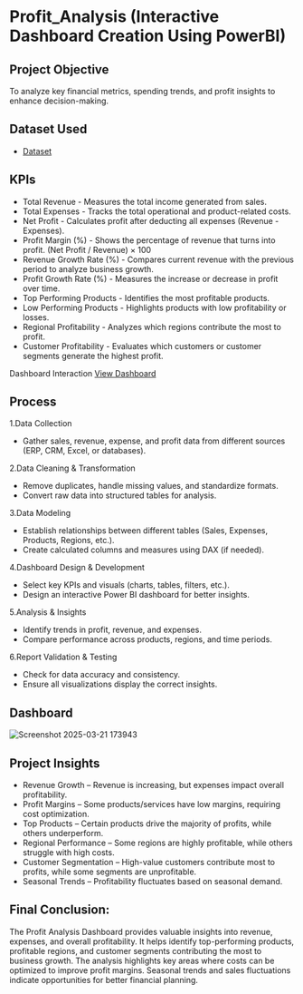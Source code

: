 # Profit_Analysis (Interactive Dashboard Creation Using PowerBI)
## Project Objective
To analyze key financial metrics, spending trends, and profit insights to enhance decision-making. 

## Dataset Used
- <a href="https://github.com/pranjalzaware/PowerBI_Dashboard/blob/main/data%20set_Profit%20Analysis.csv">Dataset</a>

## KPIs
- Total Revenue - Measures the total income generated from sales.
- Total Expenses - Tracks the total operational and product-related costs.
- Net Profit - Calculates profit after deducting all expenses (Revenue - Expenses).
- Profit Margin (%) - Shows the percentage of revenue that turns into profit. (Net Profit / Revenue) × 100
- Revenue Growth Rate (%) - Compares current revenue with the previous period to analyze business growth.
- Profit Growth Rate (%) - Measures the increase or decrease in profit over time.
- Top Performing Products - Identifies the most profitable products.
- Low Performing Products - Highlights products with low profitability or losses.
- Regional Profitability - Analyzes which regions contribute the most to profit.
- Customer Profitability - Evaluates which customers or customer segments generate the highest profit.

Dashboard Interaction <a href="https://github.com/pranjalzaware/PowerBI_Dashboard/blob/main/Profit%20Analysis%20Project_Dashboard.pbix">View Dashboard</a>

## Process
1.Data Collection
- Gather sales, revenue, expense, and profit data from different sources (ERP, CRM, Excel, or databases).

2.Data Cleaning & Transformation
- Remove duplicates, handle missing values, and standardize formats.
- Convert raw data into structured tables for analysis.

3.Data Modeling
- Establish relationships between different tables (Sales, Expenses, Products, Regions, etc.).
- Create calculated columns and measures using DAX (if needed).

4.Dashboard Design & Development
- Select key KPIs and visuals (charts, tables, filters, etc.).
- Design an interactive Power BI dashboard for better insights.

5.Analysis & Insights
- Identify trends in profit, revenue, and expenses.
- Compare performance across products, regions, and time periods.

6.Report Validation & Testing
- Check for data accuracy and consistency.
- Ensure all visualizations display the correct insights.

## Dashboard
![Screenshot 2025-03-21 173943](https://github.com/user-attachments/assets/af76bc63-07a6-422a-95ce-afb642abe412)

## Project Insights
- Revenue Growth – Revenue is increasing, but expenses impact overall profitability.
- Profit Margins – Some products/services have low margins, requiring cost optimization.
- Top Products – Certain products drive the majority of profits, while others underperform.
- Regional Performance – Some regions are highly profitable, while others struggle with high costs.
- Customer Segmentation – High-value customers contribute most to profits, while some segments are unprofitable.
- Seasonal Trends – Profitability fluctuates based on seasonal demand.

## Final Conclusion:
The Profit Analysis Dashboard provides valuable insights into revenue, expenses, and overall profitability. It helps identify top-performing products, profitable regions, and customer segments contributing the most to business growth. The analysis highlights key areas where costs can be optimized to improve profit margins. Seasonal trends and sales fluctuations indicate opportunities for better financial planning.

